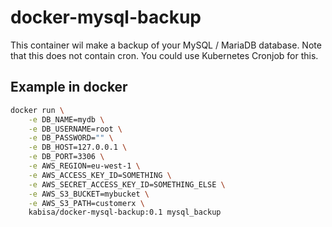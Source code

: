 # docker-mysql-backup

This container wil make a backup of your MySQL / MariaDB database.
Note that this does not contain cron. 
You could use Kubernetes Cronjob for this.


## Example in docker

```bash
docker run \
    -e DB_NAME=mydb \
    -e DB_USERNAME=root \
    -e DB_PASSWORD="" \
    -e DB_HOST=127.0.0.1 \
    -e DB_PORT=3306 \
    -e AWS_REGION=eu-west-1 \
    -e AWS_ACCESS_KEY_ID=SOMETHING \
    -e AWS_SECRET_ACCESS_KEY_ID=SOMETHING_ELSE \
    -e AWS_S3_BUCKET=mybucket \
    -e AWS_S3_PATH=customerx \
    kabisa/docker-mysql-backup:0.1 mysql_backup
```